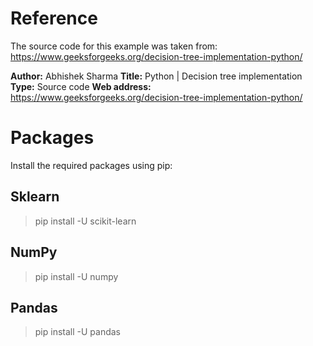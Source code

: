 # Reference
The source code for this example was taken from: https://www.geeksforgeeks.org/decision-tree-implementation-python/

**Author:** Abhishek Sharma
**Title:** Python | Decision tree implementation
**Type:** Source code
**Web address:** https://www.geeksforgeeks.org/decision-tree-implementation-python/

# Packages
Install the required packages using pip:

## Sklearn
> pip install -U scikit-learn

## NumPy
> pip install -U numpy

## Pandas
> pip install -U pandas